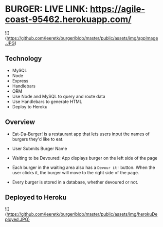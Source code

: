 # BURGER: LIVE LINK: <https://agile-coast-95462.herokuapp.com/>

![] (<https://github.com/leeretk/burger/blob/master/public/assets/img/appImage.JPG>)

## Technology

* MySQL
* Node
* Express
* Handlebars
* ORM
* Use Node and MySQL to query and route data
* Use Handlebars to generate  HTML
* Deploy to Heroku

## Overview

* Eat-Da-Burger! is a restaurant app that lets users input the names of burgers they'd like to eat.

* User Submits Burger Name
* Waiting to be Devoured: App displays burger on the left side of the page
* Each burger in the waiting area also has a `Devour it!` button. When the user clicks it, the burger will move to the right side of the page.
* Every burger is stored in a database, whether devoured or not.

## Deployed to Heroku

![] (<https://github.com/leeretk/burger/blob/master/public/assets/img/herokuDeployed.JPG)>
